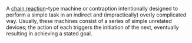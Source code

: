 A [chain reaction](https://en.wikipedia.org/wiki/Chain_reaction "Chain reaction")–type machine or contraption intentionally designed to perform a simple task in an indirect and (impractically) overly complicated way. Usually, these machines consist of a series of simple unrelated devices; the action of each triggers the initiation of the next, eventually resulting in achieving a stated goal.